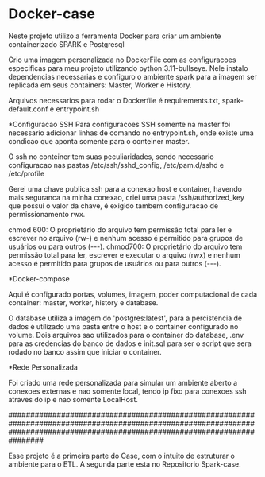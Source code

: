 # Docker-case
Neste projeto utilizo a ferramenta Docker para criar um ambiente containerizado SPARK e Postgresql 

Crio uma imagem personalizada no DockerFile com as configuracoes especificas para meu projeto utilizando python:3.11-bullseye. Nele instalo dependencias necessarias e configuro o ambiente spark para a imagem ser replicada em seus containers: Master, Worker e History. 

Arquivos necessarios para rodar o Dockerfile é requirements.txt, spark-default.conf e entrypoint.sh 

*Configuracao SSH 
Para configuracoes SSH somente na master foi necessario adicionar linhas de comando no entrypoint.sh, onde existe uma condicao que aponta somente para o conteiner master. 

O ssh no conteiner tem suas peculiaridades, sendo necessario configuracao nas pastas /etc/ssh/sshd_config, /etc/pam.d/sshd e /etc/profile

Gerei uma chave publica ssh para a conexao host e container, havendo mais seguranca na minha conexao, criei uma pasta /ssh/authorized_key que possui o valor da chave, é exigido tambem configuracao de permissionamento rwx.

chmod 600: O proprietário do arquivo tem permissão total para ler e escrever no arquivo (rw-) e nenhum acesso é permitido para grupos de usuários ou para outros (---).
chmod700: O proprietário do arquivo tem permissão total para ler, escrever e executar o arquivo (rwx) e nenhum acesso é permitido para grupos de usuários ou para outros (---).

*Docker-compose

Aqui é configurado portas, volumes, imagem, poder computacional de cada container: master, worker, history e database. 

O database utiliza a imagem do 'postgres:latest', para a percistencia de dados é utilizado uma pasta entre o host e o container configurado no volume. Dois arquivos sao utilizados para o container do database, .env para as credencias do banco de dados e init.sql para ser o script que sera rodado no banco assim que iniciar o container.

*Rede Personalizada 

Foi criado uma rede personalizada para simular um ambiente aberto a conexoes externas e nao somente local, tendo ip fixo para conexoes ssh atraves do ip e nao somente LocalHost. 

################################################################################################################################################################################

Esse projeto é a primeira parte do Case, com o intuito de estruturar o ambiente para o ETL. A segunda parte esta no Repositorio Spark-case.

























